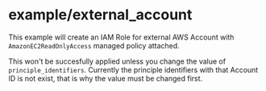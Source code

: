 example/external_account
========================

This example will create an IAM Role for external AWS Account with `AmazonEC2ReadOnlyAccess` managed policy attached.

This won't be succesfully applied unless you change the value of `principle_identifiers`.
Currently the principle identifiers with that Account ID is not exist, that is why the value must be changed first.